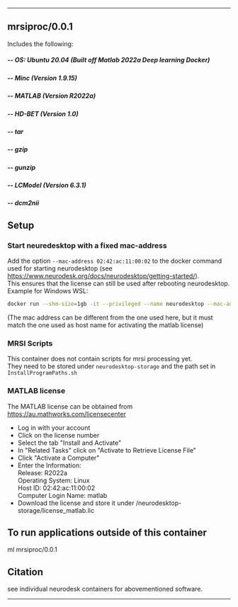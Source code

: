 
----------------------------------
## mrsiproc/0.0.1 ##

Includes the following:  
##### -- OS: Ubuntu 20.04 (Built off Matlab 2022a Deep learning Docker)
##### -- Minc 						(Version 1.9.15)
##### -- MATLAB 					(Version R2022a)
##### -- HD-BET           (Version 1.0)
##### -- tar
##### -- gzip
##### -- gunzip
##### -- LCModel 					(Version 6.3.1)
##### -- dcm2nii


Setup
---------------------------------------------
  ### Start neuredesktop with a fixed mac-address
  Add the option `--mac-address 02:42:ac:11:00:02` to the docker command used for starting neurodesktop (see https://www.neurodesk.org/docs/neurodesktop/getting-started/).  
  This ensures that the license can still be used after rebooting neurodesktop.   
  Example for Windows WSL:
  ```bash
  docker run --shm-size=1gb -it --privileged --name neurodesktop --mac-address 02:42:ac:11:00:02 -v C:/neurodesktop-storage:/neurodesktop-storage -p 8080:8080 -h neurodesktop-20220813 vnmd/neurodesktop:20220813
  ```
  (The mac address can be different from the one used here, but it must match the one used as host name for activating the matlab license)

  ### MRSI Scripts
  This container does not contain scripts for mrsi processing yet.  
  They need to be stored under `neurodesktop-storage` and the path set in `InstallProgramPaths.sh`

  ### MATLAB license
  The MATLAB license can be obtained from https://au.mathworks.com/licensecenter
  - Log in with your account  
  - Click on the license number
  - Select the tab "Install and Activate"
  - In "Related Tasks" click on "Activate to Retrieve License File"
  - Click "Activate a Computer"
  - Enter the Information:  
    Release: R2022a  
    Operating System: Linux  
    Host ID: 02:42:ac:11:00:02  
    Computer Login Name: matlab
  - Download the license and store it under /neurodesktop-storage/license_matlab.lic  


To run applications outside of this container
---------------------------------------------

  ml mrsiproc/0.0.1

Citation
--------
  
  see individual neurodesk containers for abovementioned software.

----------------------------------
